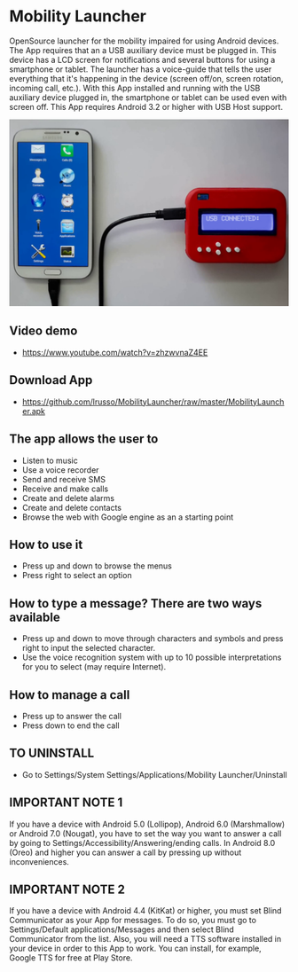 # Mobility Launcher

OpenSource launcher for the mobility impaired for using Android devices. The App requires that an a USB auxiliary device must be plugged in. This device has a LCD screen for notifications and several buttons for using a smartphone or tablet. The launcher has a voice-guide that tells the user everything that it's happening in the device (screen off/on, screen rotation, incoming call, etc.). With this App installed and running with the USB auxiliary device plugged in, the smartphone or tablet can be used even with screen off. This App requires Android 3.2 or higher with USB Host support.

![alt screenshot](https://raw.githubusercontent.com/lrusso/MobilityLauncher/master/MobilityLauncher.png)

## Video demo
- https://www.youtube.com/watch?v=zhzwvnaZ4EE

## Download App
- https://github.com/lrusso/MobilityLauncher/raw/master/MobilityLauncher.apk

## The app allows the user to
- Listen to music
- Use a voice recorder
- Send and receive SMS
- Receive and make calls
- Create and delete alarms
- Create and delete contacts
- Browse the web with Google engine as an a starting point

## How to use it
- Press up and down to browse the menus
- Press right to select an option

## How to type a message? There are two ways available
- Press up and down to move through characters and symbols and press right to input the selected character.
- Use the voice recognition system with up to 10 possible interpretations for you to select (may require Internet).

## How to manage a call
- Press up to answer the call
- Press down to end the call

## TO UNINSTALL
- Go to Settings/System Settings/Applications/Mobility Launcher/Uninstall

## IMPORTANT NOTE 1
If you have a device with Android 5.0 (Lollipop), Android 6.0 (Marshmallow) or Android 7.0 (Nougat), you have to set the way you want to answer a call by going to Settings/Accessibility/Answering/ending calls. In Android 8.0 (Oreo) and higher you can answer a call by pressing up without inconveniences.

## IMPORTANT NOTE 2
If you have a device with Android 4.4 (KitKat) or higher, you must set Blind Communicator as your App for messages. To do so, you must go to Settings/Default applications/Messages and then select Blind Communicator from the list. Also, you will need a TTS software installed in your device in order to this App to work. You can install, for example, Google TTS for free at Play Store.
